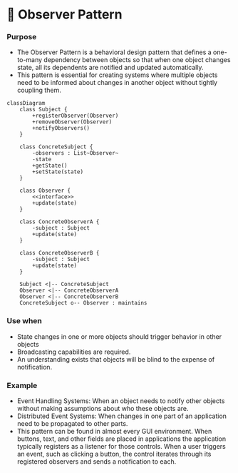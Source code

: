 # 🚀 Observer Pattern


### Purpose

- The Observer Pattern is a behavioral design pattern that defines a one-to-many dependency between objects so that when one object changes state, all its dependents are notified and updated automatically.
- This pattern is essential for creating systems where multiple objects need to be informed about changes in another object without tightly coupling them.

```mermaid
classDiagram
    class Subject {
        +registerObserver(Observer)
        +removeObserver(Observer)
        +notifyObservers()
    }

    class ConcreteSubject {
        -observers : List~Observer~
        -state
        +getState()
        +setState(state)
    }

    class Observer {
        <<interface>>
        +update(state)
    }

    class ConcreteObserverA {
        -subject : Subject
        +update(state)
    }

    class ConcreteObserverB {
        -subject : Subject
        +update(state)
    }

    Subject <|-- ConcreteSubject
    Observer <|-- ConcreteObserverA
    Observer <|-- ConcreteObserverB
    ConcreteSubject o-- Observer : maintains
```


### Use when

- State changes in one or more objects should trigger behavior in other objects
- Broadcasting capabilities are required.
- An understanding exists that objects will be blind to the expense of notification.

### Example

- Event Handling Systems: When an object needs to notify other objects without making assumptions about who these objects are.
- Distributed Event Systems: When changes in one part of an application need to be propagated to other parts.
- This pattern can be found in almost every GUI environment. When buttons, text, and other fields are placed in applications the application typically registers as a listener for those controls. When a user triggers an event, such as clicking a button, the control iterates through its registered observers and sends a notification to each.
